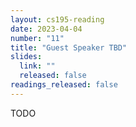 ```yaml
---
layout: cs195-reading
date: 2023-04-04
number: "11"
title: "Guest Speaker TBD"
slides:
  link: ""
  released: false
readings_released: false
---
```


TODO
